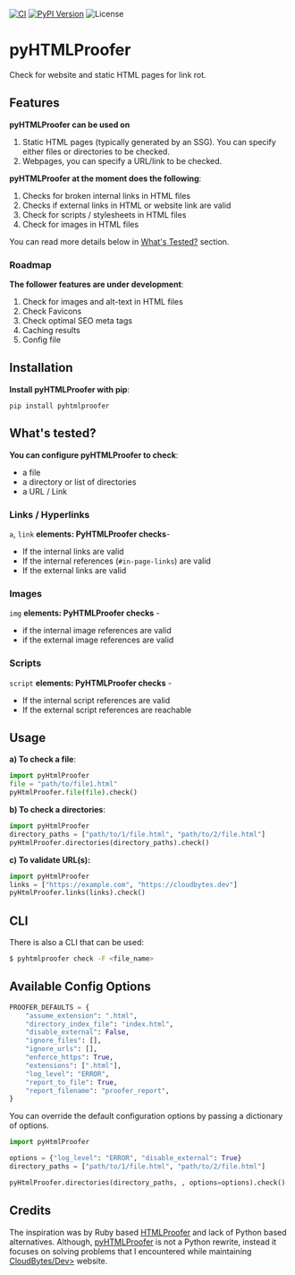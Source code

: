 [![CI](https://github.com/rehanhaider/pyhtmlproofer/actions/workflows/ci.yml/badge.svg)](https://github.com/rehanhaider/pyhtmlproofer/actions)
[![PyPI Version](https://img.shields.io/pypi/v/pyhtmlproofer?color=blue)](https://pypi.org/project/pyhtmlproofer/)
![License](https://img.shields.io/github/license/rehanhaider/pyhtmlproofer?color=blue)

# pyHTMLProofer

Check for website and static HTML pages for link rot.


## Features

**pyHTMLProofer can be used on**
1. Static HTML pages (typically generated by an SSG). You can specify either files or directories to be checked.
2. Webpages, you can specify a URL/link to be checked.


**pyHTMLProofer at the moment does the following**:

1. Checks for broken internal links in HTML files
2. Checks if external links in HTML or website link are valid
3. Check for scripts / stylesheets in HTML files
4. Check for images in HTML files

You can read more details below in [What's Tested?](#whats-tested) section.

### Roadmap
**The follower features are under development**:

1. Check for images and alt-text in HTML files
2. Check Favicons
3. Check optimal SEO meta tags
4. Caching results
5. Config file

## Installation
**Install pyHTMLProofer with pip**:
```
pip install pyhtmlproofer
```

## What's tested?

**You can configure pyHTMLProofer to check**:

- a file
- a directory or list of directories
- a URL / Link


### Links / Hyperlinks

`a`, `link` **elements: PyHTMLProofer checks**-

- If the internal links are valid
- If the internal references (`#in-page-links`) are valid
- If the external links are valid


### Images

`img` **elements: PyHTMLProofer checks** -

- if the internal image references are valid
- if the external image references are valid


### Scripts

`script` **elements: PyHTMLProofer checks** -
- If the internal script references are valid
- If the external script references are reachable



## Usage
**a) To check a file**:
```python
import pyHtmlProofer
file = "path/to/file1.html"
pyHtmlProofer.file(file).check()
```

**b) To check a directories**:
```python
import pyHtmlProofer
directory_paths = ["path/to/1/file.html", "path/to/2/file.html"]
pyHtmlProofer.directories(directory_paths).check()
```

**c) To validate URL(s):**
```python
import pyHtmlProofer
links = ["https://example.com", "https://cloudbytes.dev"]
pyHtmlProofer.links(links).check()
```

## CLI

There is also a CLI that can be used:

```bash
$ pyhtmlproofer check -F <file_name>
```

## Available Config Options

```python
PROOFER_DEFAULTS = {
    "assume_extension": ".html",
    "directory_index_file": "index.html",
    "disable_external": False,
    "ignore_files": [],
    "ignore_urls": [],
    "enforce_https": True,
    "extensions": [".html"],
    "log_level": "ERROR",
    "report_to_file": True,
    "report_filename": "proofer_report",
}
```

You can override the default configuration options by passing a dictionary of options.

```python
import pyHtmlProofer

options = {"log_level": "ERROR", "disable_external": True}
directory_paths = ["path/to/1/file.html", "path/to/2/file.html"]

pyHtmlProofer.directories(directory_paths, , options=options).check()
```


## Credits

The inspiration was by Ruby based [HTMLProofer](https://github.com/gjtorikian/html-proofer) and lack of Python based alternatives. Although, [pyHTMLProofer](https://github.com/rehanhaider/pyhtmlproofer) is not a Python rewrite, instead it focuses on solving problems that I encountered while maintaining [CloudBytes/Dev>](https://cloudbytes.dev) website.
